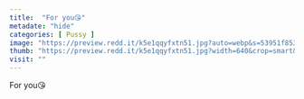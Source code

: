 ```yaml
---
title:  "For you😘"
metadate: "hide"
categories: [ Pussy ]
image: "https://preview.redd.it/k5e1qqyfxtn51.jpg?auto=webp&s=53951f853f86177e3501cd6f06064f4519c3a1af"
thumb: "https://preview.redd.it/k5e1qqyfxtn51.jpg?width=640&crop=smart&auto=webp&s=e9c660a0926c8d8768759e9c9ddf09dfaada8e71"
visit: ""
---
```

For you😘
